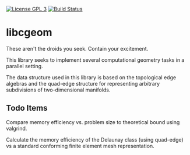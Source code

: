 [![License GPL 3][badge-license]](http://www.gnu.org/licenses/gpl-3.0.txt)
[![Build Status][badge-ci]](https://travis-ci.org/jdahm/libcgeom)

# libcgeom

These aren't the droids you seek. Contain your excitement.

This library seeks to implement several computational geometry tasks
in a parallel setting.

The data structure used in this library is based on the topological
edge algebras and the quad-edge structure for representing arbitrary
subdivisions of two-dimensional manifolds.

## Todo Items

Compare memory efficiency vs. problem size to theoretical bound using
valgrind.

Calculate the memory efficiency of the Delaunay class (using
quad-edge) vs a standard conforming finite element mesh
representation.

[badge-ci]:      https://travis-ci.org/jdahm/libcgeom.svg?branch=master
[badge-license]: https://img.shields.io/badge/license-GPL_3-green.svg
